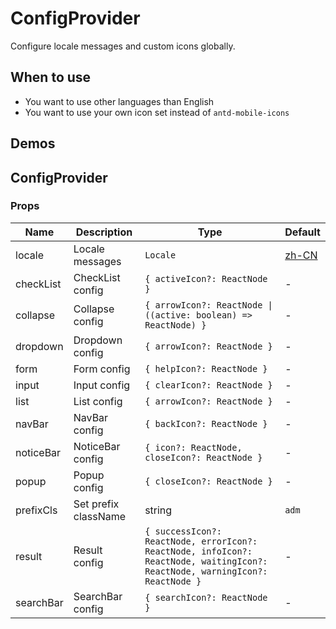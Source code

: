 # ConfigProvider

Configure locale messages and custom icons globally.

## When to use

- You want to use other languages than English
- You want to use your own icon set instead of `antd-mobile-icons`

## Demos

<code src="./demos/demo1.tsx" ></code>

<code src="./demos/demo2.tsx" ></code>

## ConfigProvider

### Props

| Name | Description | Type | Default |
| --- | --- | --- | --- |
| locale | Locale messages | `Locale` | [zh-CN] |
| checkList | CheckList config | `{ activeIcon?: ReactNode }` | - |
| collapse | Collapse config | `{ arrowIcon?: ReactNode \| ((active: boolean) => ReactNode) }` | - |
| dropdown | Dropdown config | `{ arrowIcon?: ReactNode }` | - |
| form | Form config | `{ helpIcon?: ReactNode }` | - |
| input | Input config | `{ clearIcon?: ReactNode }` | - |
| list | List config | `{ arrowIcon?: ReactNode }` | - |
| navBar | NavBar config | `{ backIcon?: ReactNode }` | - |
| noticeBar | NoticeBar config | `{ icon?: ReactNode, closeIcon?: ReactNode }` | - |
| popup | Popup config | `{ closeIcon?: ReactNode }` | - |
| prefixCls | Set prefix className | string | `adm` |
| result | Result config | `{ successIcon?: ReactNode, errorIcon?: ReactNode, infoIcon?: ReactNode, waitingIcon?: ReactNode, warningIcon?: ReactNode }` | - |
| searchBar | SearchBar config | `{ searchIcon?: ReactNode }` | - |

[zh-CN]: https://github.com/ant-design/ant-design-mobile/blob/master/src/locales/zh-CN.ts
